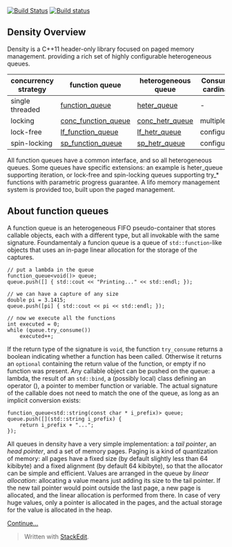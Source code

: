 [![Build Status](https://travis-ci.org/giucamp/density.svg?branch=master)](https://travis-ci.org/giucamp/density)
[![Build status](https://ci.appveyor.com/api/projects/status/td8xk69gswc6vuct?svg=true)](https://ci.appveyor.com/project/GiuseppeCampana/density)

Density Overview
----------------
Density is a C++11 header-only library focused on paged memory management. providing a rich set of highly configurable heterogeneous queues.

concurrency strategy|function queue|heterogeneous queue|Consumers cardinality|Producers cardinality
--------------- |------------------ |--------------------|--------------------|--------------------
single threaded   |[function_queue](classdensity_1_1function__queue.html)      |[heter_queue](classdensity_1_1heter__queue.html)| - | -
locking         |[conc_function_queue](classdensity_1_1conc__function__queue.html) |[conc_hetr_queue](classdensity_1_1conc__heter__queue.html)|multiple|multiple
lock-free       |[lf_function_queue](classdensity_1_1lf__function__queue.html) |[lf_hetr_queue](classdensity_1_1lf__heter__queue.html)|configurable|configurable
spin-locking    |[sp_function_queue](classdensity_1_1sp__function__queue.html) |[sp_hetr_queue](classdensity_1_1sp__heter__queue.html)|configurable|configurable


All function queues have a common interface, and so all heterogeneous queues. Some queues have specific extensions: an example is heter_queue supporting iteration, or lock-free and spin-locking queues supporting try_* functions with parametric progress guarantee.
A lifo memory management system is provided too, built upon the paged management.

About function queues
--------------
A function queue is an heterogeneous FIFO pseudo-container that stores callable objects, each with a different type, but all invokable with the same signature.
Foundamentaly a funcion queue is a queue of `std::function`-like objects that uses an in-page linear allocation for the storage of the captures.

    // put a lambda in the queue
    function_queue<void()> queue;            
    queue.push([] { std::cout << "Printing..." << std::endl; });
    
    // we can have a capture of any size
    double pi = 3.1415;
    queue.push([pi] { std::cout << pi << std::endl; });
    
    // now we execute all the functions
    int executed = 0;
    while (queue.try_consume())
        executed++;

If the return type of the signature is `void`, the function `try_consume` returns a boolean indicating whether a function has been called. Otherwise it returns an `optional` containing the return value of the function, or empty if no function was present.
Any callable object can be pushed on the queue: a lambda, the result of an `std::bind`, a (possibly local) class defining an operator (), a pointer to member function or variable. The actual signature of the callable does not need to match the one of the queue, as long as an implicit conversion exists:

    function_queue<std::string(const char * i_prefix)> queue;
    queue.push([](std::string i_prefix) {
        return i_prefix + "...";
    });

All queues in density have a very simple implementation: a *tail pointer*, an *head pointer*, and a set of memory pages. Paging is a kind of quantization of memory: all pages have a fixed size (by default slightly less than 64 kibibyte) and a fixed alignment (by default 64 kibibyte), so that the allocator can be simple and efficient. 
Values are arranged in the queue by *linear allocation*: allocating a value means just adding its size to the tail pointer. If the new tail pointer would point outside the last page, a new page is allocated, and the linear allocation is performed from there. In case of very huge values, only a pointer is allocated in the pages, and the actual storage for the value is allocated in the heap.

[Continue...](intro.html)

> Written with [StackEdit](https://stackedit.io/).

